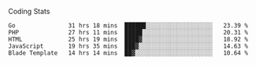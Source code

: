 Coding Stats
<!--START_SECTION:waka-->

```text
Go               31 hrs 18 mins  ██████░░░░░░░░░░░░░░░░░░░   23.39 %
PHP              27 hrs 11 mins  █████░░░░░░░░░░░░░░░░░░░░   20.31 %
HTML             25 hrs 19 mins  ████▓░░░░░░░░░░░░░░░░░░░░   18.92 %
JavaScript       19 hrs 35 mins  ███▓░░░░░░░░░░░░░░░░░░░░░   14.63 %
Blade Template   14 hrs 14 mins  ██▓░░░░░░░░░░░░░░░░░░░░░░   10.64 %
```

<!--END_SECTION:waka-->
